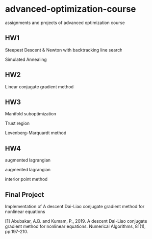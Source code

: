 # advanced-optimization-course
assignments and projects of advanced optimization course 

## HW1

Steepest Descent & Newton with backtracking line search

Simulated Annealing

## HW2

Linear conjugate gradient method

## HW3

Manifold suboptimization

Trust region

Levenberg-Marquardt method

## HW4

augmented lagrangian

augmented lagrangian

interior point method


## Final Project

Implementation of A descent Dai-Liao conjugate gradient method for nonlinear equations

[1] Abubakar, A.B. and Kumam, P., 2019. A descent Dai-Liao conjugate gradient method for nonlinear equations. Numerical Algorithms, 81(1), pp.197-210.







